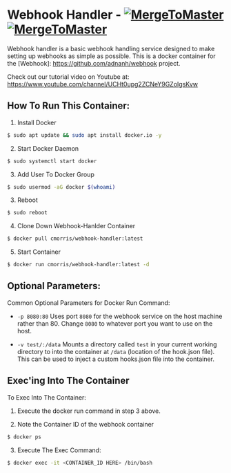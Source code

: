 # Webhook Handler - [![MergeToMaster][m2m-badge]][m2m] [![MergeToMaster][build-badge]][docker-build]


[m2m-badge]:    https://img.shields.io/badge/M2M-mergetomaster.com-orange
[build-badge]:  https://img.shields.io/docker/cloud/build/cmorris/webhook-handler
[m2m]:          http://mergetomaster.com
[docker-build]: https://github.com/camarox53/webhook-handler/actions/workflows/build.yaml


Webhook handler is a basic webhook handling service designed to 
make setting up webhooks as simple as possible. This is a docker 
container for the [Webhook]: https://github.com/adnanh/webhook project. 

Check out our tutorial video on Youtube at: https://www.youtube.com/channel/UCHt0upg2ZCNeY9GZoIgsKvw



## How To Run This Container: 

1. Install Docker  
```sh
$ sudo apt update && sudo apt install docker.io -y 
```

2. Start Docker Daemon 
```sh
$ sudo systemctl start docker 
```

3. Add User To Docker Group
```sh
$ sudo usermod -aG docker $(whoami)
```

3. Reboot
```sh
$ sudo reboot
```

4. Clone Down Webhook-Hanlder Container 
```sh
$ docker pull cmorris/webhook-handler:latest
```

5. Start Container 
```sh
$ docker run cmorris/webhook-handler:latest -d 
```


## Optional Parameters: 

Common Optional Parameters for Docker Run Command: 
* `-p 8080:80` Uses port `8080` for the webhook service on the host machine rather 
  than 80. Change `8080` to whatever port you want to use on the host. 

* `-v test/:/data` Mounts a directory called `test` in your current working directory 
  to into the container at `/data` (location of the hook.json file). This can be used to 
  inject a custom hooks.json file into the container. 

## Exec'ing Into The Container

To Exec Into The Container:
1. Execute the docker run command in step 3 above. 

2. Note the Container ID of the webhook container
```sh
$ docker ps
```

3. Execute The Exec Command:  
```sh
$ docker exec -it <CONTAINER_ID HERE> /bin/bash
```


